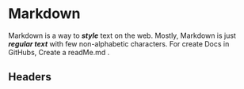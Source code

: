 # Markdown

Markdown is a way to ***style*** text on the web. Mostly, Markdown is just ***regular text*** with few non-alphabetic characters.
For create Docs in GitHubs, Create a readMe.md .

## Headers

